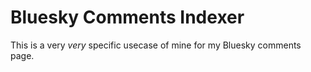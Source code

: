 # Bluesky Comments Indexer

This is a very _very_ specific usecase of mine for my Bluesky comments page.
